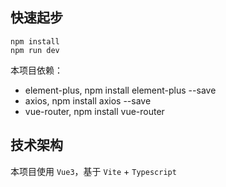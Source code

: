 ## 快速起步
``` shell
npm install 
npm run dev
```

本项目依赖：
- element-plus, npm install element-plus --save
- axios, npm install axios --save
- vue-router, npm install vue-router

## 技术架构
本项目使用 `Vue3`，基于 `Vite` + `Typescript`

